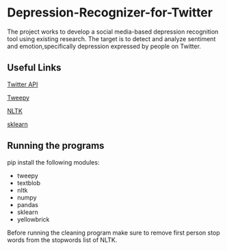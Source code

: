 # Depression-Recognizer-for-Twitter

The project works to develop a social media-based depression recognition tool using existing research. The target is to detect and analyze sentiment and emotion,specifically depression expressed by people on Twitter.


## Useful Links

[Twitter API](https://developer.twitter.com/en)

[Tweepy](https://www.tweepy.org/)

[NLTK](https://www.nltk.org/)

[sklearn](https://scikit-learn.org/0.21/documentation.html)


## Running the programs

pip install the following modules:

- tweepy
- textblob
- nltk
- numpy
- pandas
- sklearn
- yellowbrick

Before running the cleaning program make sure to remove first person stop words from the stopwords list of NLTK.
